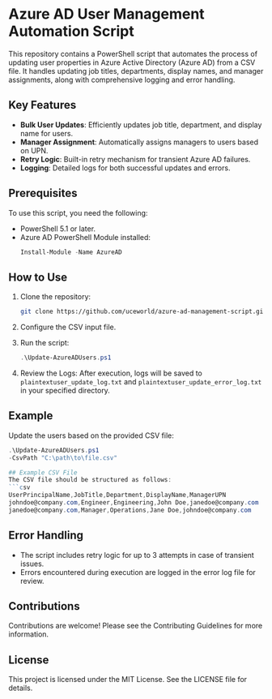 # Azure AD User Management Automation Script

This repository contains a PowerShell script that automates the process of updating user properties in Azure Active Directory (Azure AD) from a CSV file. It handles updating job titles, departments, display names, and manager assignments, along with comprehensive logging and error handling.

## Key Features
- **Bulk User Updates**: Efficiently updates job title, department, and display name for users.
- **Manager Assignment**: Automatically assigns managers to users based on UPN.
- **Retry Logic**: Built-in retry mechanism for transient Azure AD failures.
- **Logging**: Detailed logs for both successful updates and errors.

## Prerequisites
To use this script, you need the following:
- PowerShell 5.1 or later.
- Azure AD PowerShell Module installed:
   ```powershell
   Install-Module -Name AzureAD

## How to Use
1. Clone the repository:
   ```bash
   git clone https://github.com/uceworld/azure-ad-management-script.git
   ```
2. Configure the CSV input file.

3. Run the script:
   ```powershell
   .\Update-AzureADUsers.ps1
   ```
4. Review the Logs:
   After execution, logs will be saved to ```plaintextuser_update_log.txt``` and ```plaintextuser_update_error_log.txt``` in your specified directory.


## Example
Update the users based on the provided CSV file:
```powershell
.\Update-AzureADUsers.ps1
-CsvPath "C:\path\to\file.csv"

## Example CSV File
The CSV file should be structured as follows:
```csv
UserPrincipalName,JobTitle,Department,DisplayName,ManagerUPN
johndoe@company.com,Engineer,Engineering,John Doe,janedoe@company.com
janedoe@company.com,Manager,Operations,Jane Doe,johndoe@company.com
```

## Error Handling
- The script includes retry logic for up to 3 attempts in case of transient issues.
- Errors encountered during execution are logged in the error log file for review.

## Contributions
Contributions are welcome! Please see the Contributing Guidelines for more information.

## License
This project is licensed under the MIT License. See the LICENSE file for details.
